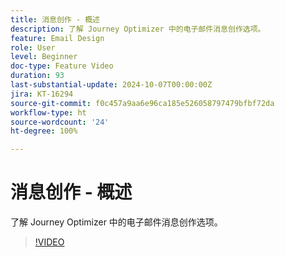 ```yaml
---
title: 消息创作 - 概述
description: 了解 Journey Optimizer 中的电子邮件消息创作选项。
feature: Email Design
role: User
level: Beginner
doc-type: Feature Video
duration: 93
last-substantial-update: 2024-10-07T00:00:00Z
jira: KT-16294
source-git-commit: f0c457a9aa6e96ca185e526058797479bfbf72da
workflow-type: ht
source-wordcount: '24'
ht-degree: 100%

---
```



# 消息创作 - 概述

了解 Journey Optimizer 中的电子邮件消息创作选项。

>[!VIDEO](https://video.tv.adobe.com/v/3432685/?learn=on)
